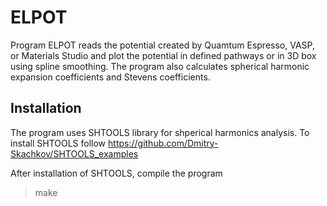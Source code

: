 # ELPOT

Program ELPOT reads the potential created by Quamtum Espresso, VASP, or Materials Studio and plot the potential in defined pathways or in 3D box using spline smoothing. The program also calculates spherical harmonic expansion coefficients and Stevens coefficients.

## Installation

The program uses SHTOOLS library for shperical harmonics analysis. To install SHTOOLS follow https://github.com/Dmitry-Skachkov/SHTOOLS_examples 

After installation of SHTOOLS, compile the program

> make



